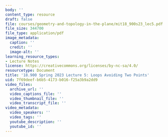 ```yaml
---
body: ''
content_type: resource
draft: false
file: courses/geometry-and-topology-in-the-plane/mit18_900s23_lec5.pdf
file_size: 344700
file_type: application/pdf
image_metadata:
  caption: ''
  credit: ''
  image-alt: ''
learning_resource_types:
- Lecture Notes
license: https://creativecommons.org/licenses/by-nc-sa/4.0/
resourcetype: Document
title: '18.900 Spring 2023 Lecture 5: Loops Avoiding Two Points'
uid: 7f69deef-b6b5-4173-b016-f25a3b9a2dd9
video_files:
  archive_url: ''
  video_captions_file: ''
  video_thumbnail_file: ''
  video_transcript_file: ''
video_metadata:
  video_speakers: ''
  video_tags: ''
  youtube_description: ''
  youtube_id: ''
---
```

